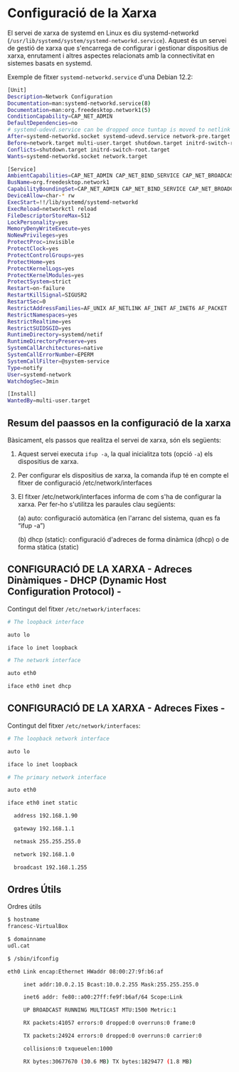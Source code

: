# Configuració de la Xarxa

El servei de xarxa de systemd en Linux es diu systemd-networkd (`/usr/lib/systemd/system/systemd-networkd.service`). Aquest és un servei de gestió de xarxa que s'encarrega de configurar i gestionar dispositius de xarxa, enrutament i altres aspectes relacionats amb la connectivitat en sistemes basats en systemd.

Exemple de fitxer `systemd-networkd.service` d'una Debian 12.2:

```sh
[Unit]
Description=Network Configuration
Documentation=man:systemd-networkd.service(8)
Documentation=man:org.freedesktop.network1(5)
ConditionCapability=CAP_NET_ADMIN
DefaultDependencies=no
# systemd-udevd.service can be dropped once tuntap is moved to netlink
After=systemd-networkd.socket systemd-udevd.service network-pre.target systemd-sysusers.service systemd-sysctl.service
Before=network.target multi-user.target shutdown.target initrd-switch-root.target
Conflicts=shutdown.target initrd-switch-root.target
Wants=systemd-networkd.socket network.target

[Service]
AmbientCapabilities=CAP_NET_ADMIN CAP_NET_BIND_SERVICE CAP_NET_BROADCAST CAP_NET_RAW
BusName=org.freedesktop.network1
CapabilityBoundingSet=CAP_NET_ADMIN CAP_NET_BIND_SERVICE CAP_NET_BROADCAST CAP_NET_RAW
DeviceAllow=char-* rw
ExecStart=!!/lib/systemd/systemd-networkd
ExecReload=networkctl reload
FileDescriptorStoreMax=512
LockPersonality=yes
MemoryDenyWriteExecute=yes
NoNewPrivileges=yes
ProtectProc=invisible
ProtectClock=yes
ProtectControlGroups=yes
ProtectHome=yes
ProtectKernelLogs=yes
ProtectKernelModules=yes
ProtectSystem=strict
Restart=on-failure
RestartKillSignal=SIGUSR2
RestartSec=0
RestrictAddressFamilies=AF_UNIX AF_NETLINK AF_INET AF_INET6 AF_PACKET
RestrictNamespaces=yes
RestrictRealtime=yes
RestrictSUIDSGID=yes
RuntimeDirectory=systemd/netif
RuntimeDirectoryPreserve=yes
SystemCallArchitectures=native
SystemCallErrorNumber=EPERM
SystemCallFilter=@system-service
Type=notify
User=systemd-network
WatchdogSec=3min

[Install]
WantedBy=multi-user.target
```


## Resum del paassos en la configuració de la xarxa

Bàsicament, els passos que realitza el servei de xarxa, són els següents:

1. Aquest servei executa `ifup -a`, la qual inicialitza tots (opció  `-a`) els dispositius de xarxa.

2. Per configurar els dispositius de xarxa, la comanda ifup té en compte el fitxer de configuració /etc/network/interfaces

3. El fitxer /etc/network/interfaces informa de com s'ha de configurar la xarxa. Per fer-ho s'utilitza les paraules clau següents:

	(a) auto: configuració automàtica (en l'arranc del sistema, quan es fa “ifup -a”)

	(b) dhcp (static): configuració d'adreces de forma dinàmica (dhcp) o de forma stàtica (static)



## CONFIGURACIÓ DE LA XARXA - Adreces Dinàmiques - DHCP (Dynamic Host Configuration Protocol) -

Contingut del fitxer `/etc/network/interfaces`:

```sh
# The loopback interface 

auto lo

iface lo inet loopback

# The network interface

auto eth0

iface eth0 inet dhcp

```

## CONFIGURACIÓ DE LA XARXA - Adreces Fixes -



Contingut del fitxer `/etc/network/interfaces`:


```sh
# The loopback network interface 

auto lo 

iface lo inet loopback

# The primary network interface 

auto eth0 

iface eth0 inet static 

  address 192.168.1.90

  gateway 192.168.1.1 

  netmask 255.255.255.0 

  network 192.168.1.0 

  broadcast 192.168.1.255
```

## Ordres Útils

Ordres útils

```sh
$ hostname 
francesc-VirtualBox 
```


```sh
$ domainname
udl.cat
```


```sh
$ /sbin/ifconfig

eth0 Link encap:Ethernet HWaddr 08:00:27:9f:b6:af

     inet addr:10.0.2.15 Bcast:10.0.2.255 Mask:255.255.255.0

     inet6 addr: fe80::a00:27ff:fe9f:b6af/64 Scope:Link

     UP BROADCAST RUNNING MULTICAST MTU:1500 Metric:1

     RX packets:41057 errors:0 dropped:0 overruns:0 frame:0

     TX packets:24924 errors:0 dropped:0 overruns:0 carrier:0 

     collisions:0 txqueuelen:1000 

     RX bytes:30677670 (30.6 MB) TX bytes:1829477 (1.8 MB)
```


